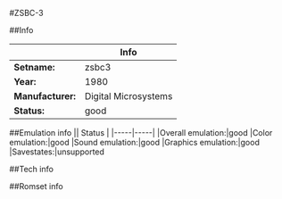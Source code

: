 #ZSBC-3

##Info

||Info|
|-----|-----|
|**Setname:**|zsbc3
|**Year:**|1980
|**Manufacturer:**|Digital Microsystems
|**Status:**|good

##Emulation info
|| Status |
|-----|-----|
|Overall emulation:|good
|Color emulation:|good
|Sound emulation:|good
|Graphics emulation:|good
|Savestates:|unsupported

##Tech info

##Romset info

<!--- START OF EDITED COMMENT DO NOT TOUCH TEXT ABOVE-->
